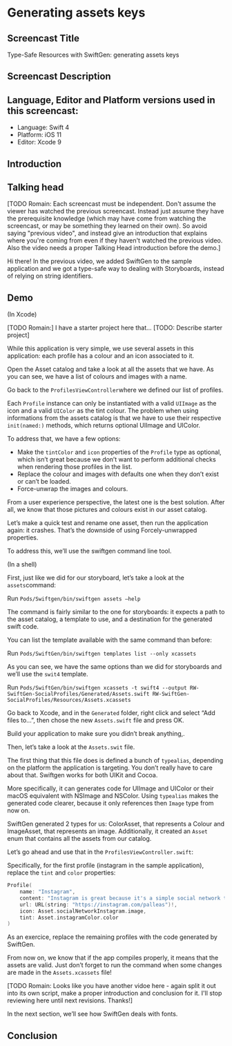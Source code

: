 # Generating assets keys

## Screencast Title
Type-Safe Resources with SwiftGen: generating assets keys

## Screencast Description

## Language, Editor and Platform versions used in this screencast:

* Language: Swift 4
* Platform: iOS 11
* Editor: Xcode 9

## Introduction

## Talking head

[TODO Romain: Each screencast must be independent. Don't assume the viewer has watched the previous screencast. Instead just assume they have the prerequisite knowledge (which may have come from watching the screencast, or may be something they learned on their own). So avoid saying "previous video", and instead give an introduction that explains where you're coming from even if they haven't watched the previous video. Also the video needs a proper Talking Head introduction before the demo.]

Hi there! In the previous video, we added SwiftGen to the sample application and we got a type-safe way to dealing with Storyboards, instead of relying on string identifiers.

## Demo

(In Xcode)

[TODO Romain:] I have a starter project here that... [TODO: Describe starter project]

While this application is very simple, we use several assets in this application: each profile has a colour and an icon associated to it.

Open the Asset catalog and take a look at all the assets that we have. As you can see, we have a list of colours and images with a name.

Go back to the `ProfilesViewController`where we defined our list of profiles.

Each `Profile` instance can only be instantiated with a valid `UIImage` as the icon and a valid `UIColor` as the tint colour. The problem when using informations from the assets catalog is that we have to use their respective `init(named:)` methods, which returns optional UIImage and UIColor.

To address that, we have a few options:
* Make the `tintColor` and `icon` properties of the `Profile` type as optional, which isn’t great because we don’t want to perform additional checks when rendering those profiles in the list.
* Replace the colour and images with defaults one when they don’t exist or can’t be loaded.
* Force-unwrap the images and colours.

From a user experience perspective, the latest one is the best solution. After all, we know that those pictures and colours exist in our asset catalog.

Let’s make a quick test and rename one asset, then run the application again: it crashes. That’s the downside of using Forcely-unwrapped properties.

To address this, we’ll use the swiftgen command line tool.

(In a shell)

First, just like we did for our storyboard, let’s take a look at the `assets`command:

Run `Pods/Swiftgen/bin/swiftgen assets —help`

The command is fairly similar to the one for storyboards: it expects a path to the asset catalog, a template to use, and a destination for the generated swift code.

You can list the template available with the same command than before:

Run `Pods/SwiftGen/bin/swiftgen templates list --only xcassets`

As you can see, we have the same options than we did for storyboards and we’ll use the `swit4` template.

Run `Pods/SwiftGen/bin/swiftgen xcassets -t swift4 --output RW-SwiftGen-SocialProfiles/Generated/Assets.swift RW-SwiftGen-SocialProfiles/Resources/Assets.xcassets`

Go back to Xcode, and in the `Generated` folder, right click and select “Add files to…”,  then chose the new `Assets.swift` file and press OK.

Build your application to make sure you didn’t break anything,.

Then, let’s take a look at the `Assets.swit` file.

The first thing that this file does is defined a bunch of `typealias`, depending on the platform the application is targeting. You don’t really have to care about that. Swiftgen works for both UIKit and Cocoa.

More specifically, it can generates code for UIImage and UIColor or their macOS equivalent with NSImage and NSColor. Using `typealias` makes the generated code clearer, because it only references then `Image` type from now on.

SwiftGen generated 2 types for us: ColorAsset, that represents a Colour and ImageAsset, that represents an image. Additionally, it created an `Asset` enum that contains all the assets from our catalog.

Let’s go ahead and use that in the `ProfilesViewController.swift`:

Specifically, for the first profile (instagram in the sample application), replace the `tint` and `color` properties:

```swift
Profile(
    name: "Instagram",
    content: "Instagram is great because it's a simple social network to share my photos.",
    url: URL(string: "https://instagram.com/palleas")!,
    icon: Asset.socialNetworkInstagram.image,
    tint: Asset.instagramColor.color
)
```

As an exercice, replace the remaining profiles with the code generated by SwiftGen.

From now on, we know that if the app compiles properly, it means that the assets are valid. Just don’t forget to run the command when some changes are made in the `Assets.xcassets` file!

[TODO Romain: Looks like you have another vidoe here - again split it out into its own script, make a proper introduction and conclusion for it. I'll stop reviewing here until next revisions. Thanks!]

In the next section, we’ll see how SwiftGen deals with fonts.

## Conclusion
